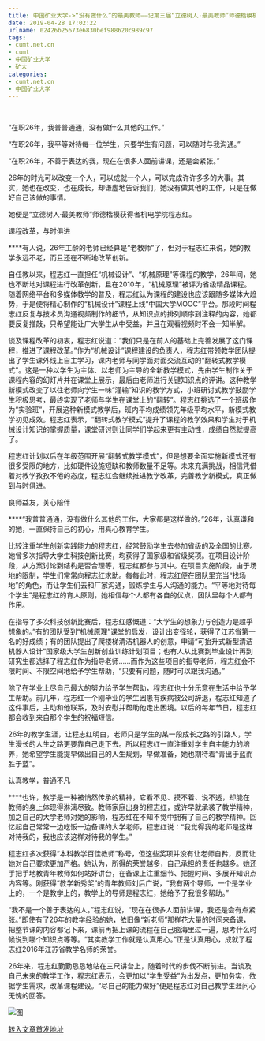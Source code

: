 ```yaml
---
title: 中国矿业大学->“没有做什么”的最美教师——记第三届“立德树人·最美教师”师德楷模机电学院程志红 | cumt.net.cn
date: 2019-04-28 17:02:22
urlname: 02426b25673e6830bef988620c989c97
tags: 
- cumt.net.cn
- cumt
- 中国矿业大学
- 矿大
categories:
- cumt.net.cn
- 中国矿业大学
---
```


  

“在职26年，我普普通通，没有做什么其他的工作。”

“在职26年，我平等对待每一位学生，只要学生有问题，可以随时与我沟通。”

“在职26年，不善于表达的我，现在在很多人面前讲课，还是会紧张。”

26年的时光可以改变一个人，可以成就一个人，可以完成许许多多的大事。其实，她也在改变，也在成长，却谦虚地告诉我们，她没有做其他的工作，只是在做好自己该做的事情。

她便是“立德树人·最美教师”师德楷模获得者机电学院程志红。

课程改革，与时俱进

****有人说，26年工龄的老师已经算是“老教师”了，但对于程志红来说，她的教学永远不老，而且还在不断地改革创新。

自任教以来，程志红一直担任“机械设计”、“机械原理”等课程的教学，26年间，她也不断地对课程进行改革创新，且在2010年，“机械原理”被评为省级精品课程。随着网络平台和多媒体教学的普及，程志红认为课程的建设也应该跟随多媒体大趋势，于是便将精心制作的“机械设计”课程上线“中国大学MOOC”平台。那段时间程志红反复与技术员沟通视频制作的细节，从知识点的排列顺序到注释的内容，她都要反复推敲，只希望能让广大学生从中受益，并且在观看视频时不会一知半解。

谈及课程改革的初衷，程志红说道：“我们只是在前人的基础上完善发展了这门课程，推进了课程改革。”作为“机械设计”课程建设的负责人，程志红带领教学团队提出了学生课外线上自主学习，课内老师与同学面对面交流互动的“翻转式教学模式”。这是一种以学生为主体、以老师为主导的全新教学模式，先由学生制作关于课程内容的幻灯片并在课堂上展示，最后由老师进行关键知识点的评讲。这种教学新模式改变了以往老师向学生一味“灌输”知识的教学方式，小班研讨式教学鼓励学生积极思考，最终实现了老师与学生在课堂上的“翻转”。程志红挑选了一个班级作为“实验班”，开展这种新模式教学后，班内平均成绩领先年级平均水平，新模式教学初见成效。程志红表示，“翻转式教学模式”提升了课程的教学效果和学生对于机械设计知识的掌握质量，课堂研讨则让同学们学起来更有主动性，成绩自然就提高了。

程志红计划以后在年级范围开展“翻转式教学模式”，但是想要全面实施新模式还有很多受限的地方，比如硬件设施短缺和教师数量不足等。未来充满挑战，相信凭借着对教学孜孜不倦的态度，程志红会继续推进教学改革，完善教学新模式，真正做到与时俱进。

良师益友，关心陪伴

****“我普普通通，没有做什么其他的工作，大家都是这样做的。”26年，认真谦和的她，一直保持自己的初心，用真心教育学生。

比较注重学生创新实践能力的程志红，经常鼓励学生去参加省级的及全国的比赛。她曾多次指导大学生科技创新比赛，均获得了国家级和省级奖项。在项目设计阶段，从方案讨论到结构是否合理等，程志红都参与其中。在项目实施阶段，由于场地的限制，学生们常常向程志红求助。每每此时，程志红便在团队里充当“找场地”的角色，而让学生们去和厂家沟通，锻炼学生与人沟通的能力。“平等地对待每个学生”是程志红的育人原则，她相信每个人都有各自的优点，团队里每个人都有作用。

在指导了多次科技创新比赛后，程志红感慨道：“大学生的想象力与创造力是超乎想象的。”有的团队受到“机械原理”课堂的启发，设计出变径轮，获得了江苏省第一名的好成绩；有的团队提出了爬楼梯清洁机器人的创意，申请“可抬升式新型清洁机器人设计”国家级大学生创新创业训练计划项目；也有人从比赛到毕业设计再到研究生都选择了程志红作为指导老师……而作为这些项目的指导老师，程志红会不限时间、不限空间地给予学生帮助，“只要有问题，随时可以跟我沟通。”

除了在学业上尽自己最大的努力给予学生帮助，程志红也十分乐意在生活中给予学生帮助。前几年，程志红一个刚毕业的学生因患有疾病被公司辞退，程志红知道了这件事后，主动和他联系，及时安慰并帮助他走出困境。以后的每年节日，程志红都会收到来自那个学生的祝福短信。

26年的教学生涯，让程志红明白，老师只是学生的某一段成长之路的引路人，学生漫长的人生之路更要靠自己走下去。所以程志红一直注重对学生自主能力的培养，她希望学生能提早做出自己的人生规划，早做准备，她也期待着“青出于蓝而胜于蓝”。

认真教学，普通不凡

****也许，教学是一种被悄然传承的精神，它看不见、摸不着、说不透，却能在教师的身上体现得淋漓尽致。教师家庭出身的程志红，或许早就承袭了教学精神，加之自己的大学老师对她的影响，程志红在不知不觉中拥有了自己的教学精神。回忆起自己常常一边吃饭一边备课的大学老师，程志红说：“我觉得我的老师是这样对待我的，我也应该这样对待我的学生。”

程志红多次获得“本科教学百佳教师”称号，但这些奖项并没有让老师自矜，反而让她对自己要求更加严格。她认为，所得的荣誉越多，自己承担的责任也越多。她还手把手地教青年教师如何站好讲台，在备课上注重细节、把握时间、多展开知识点内容等。刚获得“教学新秀奖”的青年教师刘后广说，“我有两个导师，一个是学业上的，一个是教学上的，教学上的导师是程志红，她给予了我很多帮助。”

“我不是一个善于表达的人。”程志红说，“现在在很多人面前讲课，我还是会有点紧张。”即使有了26年的教学经验的她，依旧像“新老师”那样花大量的时间来备课，把整节课的内容都记下来，课前再把上课的流程在自己脑海里过一遍，思考什么时候说到哪个知识点等等。“其实教学工作就是认真用心。”正是认真用心，成就了程志红2016年江苏省教学名师的荣誉。

26年来，程志红勤勤恳恳地站在三尺讲台上，随着时代的步伐不断前进。当谈及自己未来的教学工作，程志红表示，会更加以“学生受益”为出发点，更加务实，依据学生需求，改革课程建设。“尽自己的能力做好”便是程志红对自己教学生涯问心无愧的回答。

![图](http://xwzx.cumt.edu.cn/_upload/article/images/ce/fa/8a7775da4573a2e17c6327a58b89/0154156d-d5b7-4d36-81b4-3f2e401d5bd5.jpg)

[转入文章首发地址](http://xwzx.cumt.edu.cn/65/51/c521a484689/page.htm)